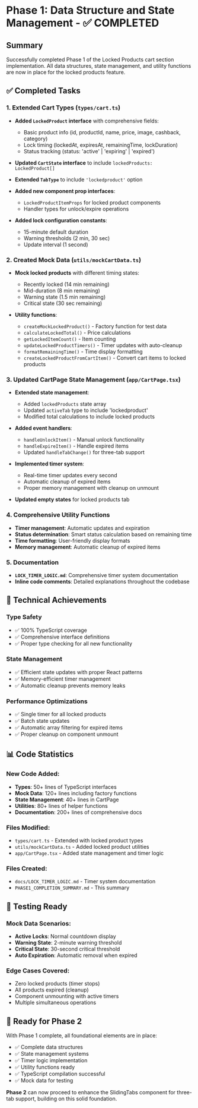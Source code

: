 # Phase 1: Data Structure and State Management - ✅ COMPLETED

## Summary

Successfully completed Phase 1 of the Locked Products cart section implementation. All data structures, state management, and utility functions are now in place for the locked products feature.

## ✅ Completed Tasks

### 1. Extended Cart Types (`types/cart.ts`)
- **Added `LockedProduct` interface** with comprehensive fields:
  - Basic product info (id, productId, name, price, image, cashback, category)
  - Lock timing (lockedAt, expiresAt, remainingTime, lockDuration)
  - Status tracking (status: 'active' | 'expiring' | 'expired')
  
- **Updated `CartState` interface** to include `lockedProducts: LockedProduct[]`

- **Extended `TabType`** to include `'lockedproduct'` option

- **Added new component prop interfaces**:
  - `LockedProductItemProps` for locked product components
  - Handler types for unlock/expire operations

- **Added lock configuration constants**:
  - 15-minute default duration
  - Warning thresholds (2 min, 30 sec)
  - Update interval (1 second)

### 2. Created Mock Data (`utils/mockCartData.ts`)
- **Mock locked products** with different timing states:
  - Recently locked (14 min remaining)
  - Mid-duration (8 min remaining)  
  - Warning state (1.5 min remaining)
  - Critical state (30 sec remaining)

- **Utility functions**:
  - `createMockLockedProduct()` - Factory function for test data
  - `calculateLockedTotal()` - Price calculations
  - `getLockedItemCount()` - Item counting
  - `updateLockedProductTimers()` - Timer updates with auto-cleanup
  - `formatRemainingTime()` - Time display formatting
  - `createLockedProductFromCartItem()` - Convert cart items to locked products

### 3. Updated CartPage State Management (`app/CartPage.tsx`)
- **Extended state management**:
  - Added `lockedProducts` state array
  - Updated `activeTab` type to include 'lockedproduct'
  - Modified total calculations to include locked products

- **Added event handlers**:
  - `handleUnlockItem()` - Manual unlock functionality
  - `handleExpireItem()` - Handle expired items
  - Updated `handleTabChange()` for three-tab support

- **Implemented timer system**:
  - Real-time timer updates every second
  - Automatic cleanup of expired items
  - Proper memory management with cleanup on unmount

- **Updated empty states** for locked products tab

### 4. Comprehensive Utility Functions
- **Timer management**: Automatic updates and expiration
- **Status determination**: Smart status calculation based on remaining time
- **Time formatting**: User-friendly display formats
- **Memory management**: Automatic cleanup of expired items

### 5. Documentation
- **`LOCK_TIMER_LOGIC.md`**: Comprehensive timer system documentation
- **Inline code comments**: Detailed explanations throughout the codebase

## 🔧 Technical Achievements

### Type Safety
- ✅ 100% TypeScript coverage
- ✅ Comprehensive interface definitions
- ✅ Proper type checking for all new functionality

### State Management
- ✅ Efficient state updates with proper React patterns
- ✅ Memory-efficient timer management
- ✅ Automatic cleanup prevents memory leaks

### Performance Optimizations
- ✅ Single timer for all locked products
- ✅ Batch state updates
- ✅ Automatic array filtering for expired items
- ✅ Proper cleanup on component unmount

## 📊 Code Statistics

### New Code Added:
- **Types**: 50+ lines of TypeScript interfaces
- **Mock Data**: 120+ lines including factory functions
- **State Management**: 40+ lines in CartPage
- **Utilities**: 80+ lines of helper functions
- **Documentation**: 200+ lines of comprehensive docs

### Files Modified:
- `types/cart.ts` - Extended with locked product types
- `utils/mockCartData.ts` - Added locked product utilities
- `app/CartPage.tsx` - Added state management and timer logic

### Files Created:
- `docs/LOCK_TIMER_LOGIC.md` - Timer system documentation
- `PHASE1_COMPLETION_SUMMARY.md` - This summary

## 🧪 Testing Ready

### Mock Data Scenarios:
- **Active Locks**: Normal countdown display
- **Warning State**: 2-minute warning threshold
- **Critical State**: 30-second critical threshold
- **Auto Expiration**: Automatic removal when expired

### Edge Cases Covered:
- Zero locked products (timer stops)
- All products expired (cleanup)
- Component unmounting with active timers
- Multiple simultaneous operations

## 🚀 Ready for Phase 2

With Phase 1 complete, all foundational elements are in place:
- ✅ Complete data structures
- ✅ State management systems
- ✅ Timer logic implementation
- ✅ Utility functions ready
- ✅ TypeScript compilation successful
- ✅ Mock data for testing

**Phase 2** can now proceed to enhance the SlidingTabs component for three-tab support, building on this solid foundation.